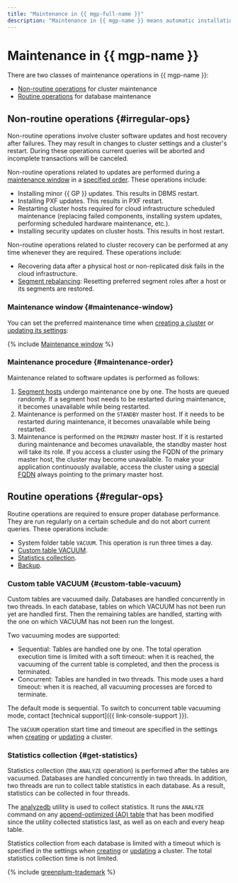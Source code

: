 ```yaml
---
title: "Maintenance in {{ mgp-full-name }}"
description: "Maintenance in {{ mgp-name }} means automatic installation of ClickHouse updates and fixes for your database hosts (including disabled clusters), changes to the host class and storage size, and other maintenance activities."
---
```


# Maintenance in {{ mgp-name }}

There are two classes of maintenance operations in {{ mgp-name }}:

* [Non-routine operations](#irregular-ops) for cluster maintenance
* [Routine operations](#regular-ops) for database maintenance

## Non-routine operations {#irregular-ops}

Non-routine operations involve cluster software updates and host recovery after failures. They may result in changes to cluster settings and a cluster's restart. During these operations current queries will be aborted and incomplete transactions will be canceled.

Non-routine operations related to updates are performed during a [maintenance window](#maintenance-window) in a [specified order](#maintenance-order). These operations include:

* Installing minor {{ GP }} updates. This results in DBMS restart.
* Installing PXF updates. This results in PXF restart.
* Restarting cluster hosts required for cloud infrastructure scheduled maintenance (replacing failed components, installing system updates, performing scheduled hardware maintenance, etc.).
* Installing security updates on cluster hosts. This results in host restart.

Non-routine operations related to cluster recovery can be performed at any time whenever they are required. These operations include:

* Recovering data after a physical host or non-replicated disk fails in the cloud infrastructure.
* [Segment rebalancing](https://docs.vmware.com/en/VMware-Greenplum/5/greenplum-database/utility_guide-admin_utilities-gprecoverseg.html): Resetting preferred segment roles after a host or its segments are restored.

### Maintenance window {#maintenance-window}

You can set the preferred maintenance time when [creating a cluster](../operations/cluster-create.md) or [updating its settings](../operations/update.md):

{% include [Maintenance window](../../_includes/mdb/maintenance-window.md) %}

### Maintenance procedure {#maintenance-order}

Maintenance related to software updates is performed as follows:

1. [Segment hosts](index.md) undergo maintenance one by one. The hosts are queued randomly. If a segment host needs to be restarted during maintenance, it becomes unavailable while being restarted.
1. Maintenance is performed on the `STANDBY` master host. If it needs to be restarted during maintenance, it becomes unavailable while being restarted.
1. Maintenance is performed on the `PRIMARY` master host. If it is restarted during maintenance and becomes unavailable, the standby master host will take its role. If you access a cluster using the FQDN of the primary master host, the cluster may become unavailable. To make your application continuously available, access the cluster using a [special FQDN](../operations/connect.md#fqdn-master) always pointing to the primary master host.

## Routine operations {#regular-ops}

Routine operations are required to ensure proper database performance. They are run regularly on a certain schedule and do not abort current queries. These operations include:

* System folder table `VACUUM`. This operation is run three times a day.
* [Custom table VACUUM](#custom-table-vacuum).
* [Statistics collection](#get-statistics).
* [Backup](./backup.md).

### Custom table VACUUM {#custom-table-vacuum}

Custom tables are vacuumed daily. Databases are handled concurrently in two threads. In each database, tables on which VACUUM has not been run yet are handled first. Then the remaining tables are handled, starting with the one on which VACUUM has not been run the longest.

Two vacuuming modes are supported:

* Sequential: Tables are handled one by one. The total operation execution time is limited with a soft timeout: when it is reached, the vacuuming of the current table is completed, and then the process is terminated.
* Concurrent: Tables are handled in two threads. This mode uses a hard timeout: when it is reached, all vacuuming processes are forced to terminate.

The default mode is sequential. To switch to concurrent table vacuuming mode, contact [technical support]({{ link-console-support }}).

The `VACUUM` operation start time and timeout are specified in the settings when [creating](../operations/cluster-create.md) or [updating](../operations/update.md) a cluster.

### Statistics collection {#get-statistics}

Statistics collection (the `ANALYZE` operation) is performed after the tables are vacuumed. Databases are handled concurrently in two threads. In addition, two threads are run to collect table statistics in each database. As a result, statistics can be collected in four threads.

The [analyzedb](https://docs.vmware.com/en/VMware-Greenplum/6/greenplum-database/utility_guide-ref-analyzedb.html) utility is used to collect statistics. It runs the `ANALYZE` command on any [append-optimized (AO) table](./tables.md) that has been modified since the utility collected statistics last, as well as on each and every heap table.

Statistics collection from each database is limited with a timeout which is specified in the settings when [creating](../operations/cluster-create.md) or [updating](../operations/update.md) a cluster. The total statistics collection time is not limited.

{% include [greenplum-trademark](../../_includes/mdb/mgp/trademark.md) %}
